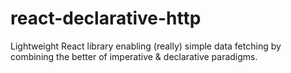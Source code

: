 # react-declarative-http
 Lightweight React library enabling (really) simple data fetching by combining the better of imperative & declarative paradigms.
